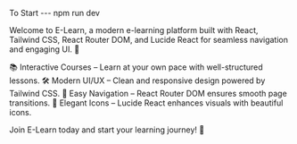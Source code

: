 To Start --- npm run dev

Welcome to E-Learn, a modern e-learning platform built with React, Tailwind CSS, React Router DOM, and Lucide React for seamless navigation and engaging UI. 🚀

📚 Interactive Courses – Learn at your own pace with well-structured lessons.
🛠 Modern UI/UX – Clean and responsive design powered by Tailwind CSS.
🔗 Easy Navigation – React Router DOM ensures smooth page transitions.
🎨 Elegant Icons – Lucide React enhances visuals with beautiful icons.

Join E-Learn today and start your learning journey! 🚀


